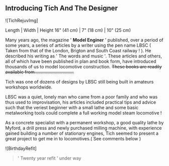 ## Introducing Tich And The Designer

![TichRejuvImg]

Length | Width | Height
16" (41 cm) | 7" (18 cm) | 10" (25 cm)

Many years ago, the magazine ' **Model Enginer** ' published, over a period of some years,
a series of articles by a writer using the pen name LBSC ( Taken from that of the London, Brigton and South Coast railway ! ).
He described his writing as ' The words and music '.
These articles and others, all of which have been published in plan and book form,
have introduced thousands of us to model locomotive construction.
<del>These books are readily available from...............................</del>

Tich was one of dozens of designs by LBSC still being built in amateurs workshops worldwide.

LBSC was a quiet, lonely man who came from a poor family and who was thus used to improvisation,
his articles included practical tips and advice such that the veriest beginner with a small lathe
and some basic metalworking tools could complete a full working model steam locomotive !

As a concrete specialist with a permanent workshop, a good quality lathe by Myford, a drill press and newly purchased milling machine,
with experience gained building a number of stationary engines, Tich seemed to present a great project to get me in to locomotives.( See comments below )

![BirthdayRefit]
> ' Twenty year refit ' under way